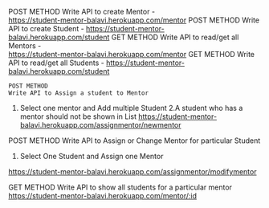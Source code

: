 POST METHOD
Write API to create Mentor  -  
https://student-mentor-balavi.herokuapp.com/mentor
POST METHOD
Write API to create Student  - 
 https://student-mentor-balavi.herokuapp.com/student
GET METHOD
Write API to read/get all Mentors  -  
https://student-mentor-balavi.herokuapp.com/mentor
GET METHOD
Write API to read/get all Students  - 
 https://student-mentor-balavi.herokuapp.com/student
 
 
    POST METHOD
    Write API to Assign a student to Mentor
   1. Select one mentor and Add multiple Student 
    2.A student who has a mentor should not be shown in List
 https://student-mentor-balavi.herokuapp.com/assignmentor/newmentor
 
 
 
 
POST METHOD
Write API to Assign or Change Mentor for particular Student
    
   1. Select One Student and Assign one Mentor
   
 https://student-mentor-balavi.herokuapp.com/assignmentor/modifymentor
 
  
GET METHOD
Write API to show all students for a particular mentor
 https://student-mentor-balavi.herokuapp.com/mentor/:id
